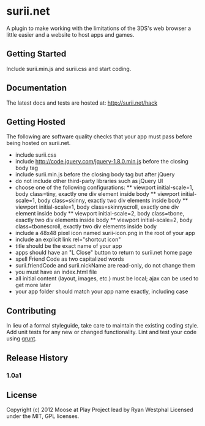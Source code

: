 # surii.net

A plugin to make working with the limitations of the 3DS's web browser a little easier and a website to host apps and games.

## Getting Started
Include surii.min.js and surii.css and start coding.

## Documentation
The latest docs and tests are hosted at: http://surii.net/hack

## Getting Hosted
The following are software quality checks that your app must pass before being hosted on surii.net.

* include surii.css
* include http://code.jquery.com/jquery-1.8.0.min.js before the closing body tag
* include surii.min.js before the closing body tag but after jQuery
* do not include other third-party libraries such as jQuery UI
* choose one of the following configurations:
** viewport initial-scale=1, body class=tiny, exactly one div element inside body
** viewport initial-scale=1, body class=skinny, exactly two div elements inside body
** viewport initial-scale=1, body class=skinnyscroll, exactly one div element inside body
** viewport initial-scale=2, body class=tbone, exactly two div elements inside body
** viewport initial-scale=2, body class=tbonescroll, exactly two div elements inside body
* include a 48x48 pixel icon named surii-icon.png in the root of your app
* include an explicit link rel="shortcut icon"
* title should be the exact name of your app
* apps should have an "L Close" button to return to surii.net home page
* spell Friend Code as two capitalized words
* surii.friendCode and surii.nickName are read-only, do not change them
* you must have an index.html file
* all initial content (layout, images, etc.) must be local; ajax can be used to get more later
* your app folder should match your app name exactly, including case

## Contributing
In lieu of a formal styleguide, take care to maintain the existing coding style. Add unit tests for any new or changed functionality. Lint and test your code using [grunt](https://github.com/cowboy/grunt).

## Release History

### 1.0a1

## License
Copyright (c) 2012 Moose at Play
Project lead by Ryan Westphal
Licensed under the MIT, GPL licenses.
